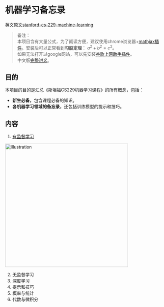 # 机器学习备忘录
英文原文[stanford-cs-229-machine-learning](https://github.com/afshinea/stanford-cs-229-machine-learning)

> 备注：
> <br>本项目含有大量公式，为了阅读方便，建议使用chrome浏览器+[mathjax插件](https://chrome.google.com/webstore/detail/github-with-mathjax/ioemnmodlmafdkllaclgeombjnmnbima?utm_source=chrome-app-launcher-info-dialog)。安装后可以正常看到**勾股定理**： $a^2+b^2=c^2$。
> <br>如果无法打开过google网站，可以先安装[谷歌上网助手插件](http://googlehelper.net/)。
> <br>中文版[完整讲义](https://github.com/Kivy-CN/Stanford-CS-229-CN)。

## 目的
本项目的目的是汇总《斯坦福CS229机器学习课程》的所有概念，包括：
- **新生必备**，包含课程必备的知识。
- **各机器学习领域的备忘录**，还包括训练模型的提示和技巧。

## 内容
1. [有监督学习](/code/Supervised_Learning.md)

<a href="https://github.com/MLEveryday/Machine-Learning-Cheatsheets/blob/master/pdf/Supervised_Learning.pdf"><img src="https://stanford.edu/~shervine/images/vip-cheatsheet-supervised-learning.png?" alt="Illustration" width="400px"/></a>

2. 无监督学习
3. 深度学习
4. 提示和技巧
5. 概率与统计
6. 代数与微积分
